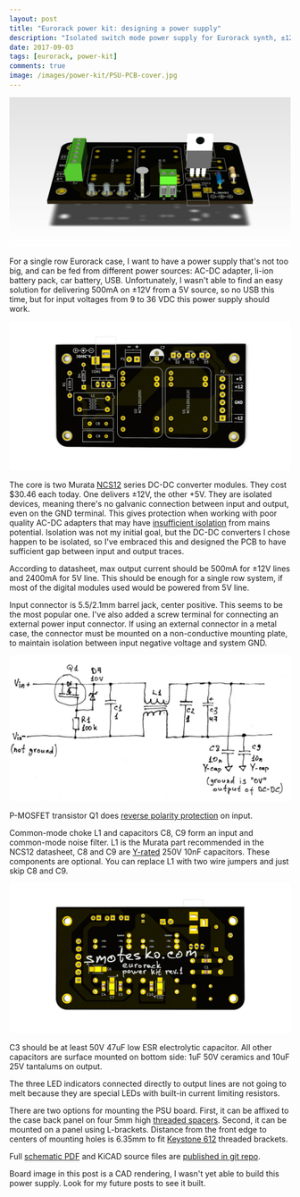 ```yaml
---
layout: post
title: "Eurorack power kit: designing a power supply"
description: "Isolated switch mode power supply for Eurorack synth, ±12V and +5V outputs"
date: 2017-09-03
tags: [eurorack, power-kit]
comments: true
image: /images/power-kit/PSU-PCB-cover.jpg
---
```

![power supply board render](/images/power-kit/PSU-PCB-cover.jpg)

For a single row Eurorack case, I want to have a power supply that's not too
big, and can be fed from different power sources: AC-DC adapter,
li-ion battery pack, car battery, USB. Unfortunately, I wasn't able to find an
easy solution for delivering 500mA on ±12V from a 5V source, so no USB this time,
but for input
voltages from 9 to 36 VDC this power supply should work.

![board top view](/images/power-kit/PSU-PCB-FrontView.jpg)

The core is two Murata [NCS12](http://datasheet.octopart.com/NCS12D1212C-Murata-datasheet-22087528.pdf)
series DC-DC converter modules. They cost $30.46 each today.
One delivers ±12V, the other +5V.
They are isolated devices, meaning there's no
galvanic connection between input and output, even on the GND terminal. This
gives protection when working with poor quality AC-DC adapters that may have
[insufficient isolation](http://www.righto.com/2016/03/counterfeit-macbook-charger-teardown.html)
from mains potential. Isolation was not my initial goal, but the DC-DC converters
I chose happen to be isolated, so I've embraced this and designed the PCB
to have sufficient gap between input and output traces.

According to datasheet, max output current should be 500mA for ±12V lines
and 2400mA for 5V line. This should be enough for a single row system, if most of
the digital modules used would be powered from 5V line.

Input connector is 5.5/2.1mm barrel jack, center positive. This seems to be
the most popular one. I've also added a screw terminal for connecting an
external power input connector. If using an external connector in a metal
case, the connector must be mounted on a non-conductive mounting plate, to
maintain isolation between input negative voltage and system GND.

![input filtering and reverse polarity protection schematic](/images/power-kit/input-filter-protection.jpg)

P-MOSFET transistor Q1 does
[reverse polarity protection](https://hackaday.com/2011/12/06/reverse-voltage-protection-with-a-p-fet/)
on input.

Common-mode choke L1 and capacitors C8, C9 form an
input and common-mode noise filter. L1 is the Murata part recommended in the NCS12
datasheet, C8 and C9 are [Y-rated](http://powerblog.vicorpower.com/2013/06/what-are-y-capacitors/) 250V 10nF capacitors. These components are optional. You can replace L1 with two
wire jumpers and just skip C8 and C9.

![board bottom view](/images/power-kit/PSU-PCB-BottomView.jpg)

C3 should be at least 50V 47uF low ESR electrolytic capacitor.
All other capacitors are surface mounted on bottom side: 1uF 50V ceramics and
10uF 25V tantalums on output.

The three LED indicators connected directly to output lines are not going to
melt because they are special LEDs with built-in current limiting resistors.

There are two options for mounting the PSU board. First, it can be affixed
to the case back panel on four 5mm high
[threaded spacers](http://www2.mouser.com/ProductDetail/Harwin/R30-1010502/?qs=sGAEpiMZZMtrde5aJd3qw4L16p8RLiBxn1tjs5KeA3s%3d).
Second, it can be mounted on a panel using L-brackets. Distance from the front
edge to centers of mounting holes is 6.35mm to fit
[Keystone 612](http://www.mouser.com/ds/2/215/12-743940.pdf) threaded brackets.

Full [schematic PDF](https://github.com/smotesko/power-kit-PSU/blob/master/power-kit.rev1.pdf)
and KiCAD source files are [published in git repo](https://github.com/smotesko/power-kit-PSU).

Board image in this post is a CAD rendering, I wasn't yet able to build this
power supply. Look for my future posts to see it built.
